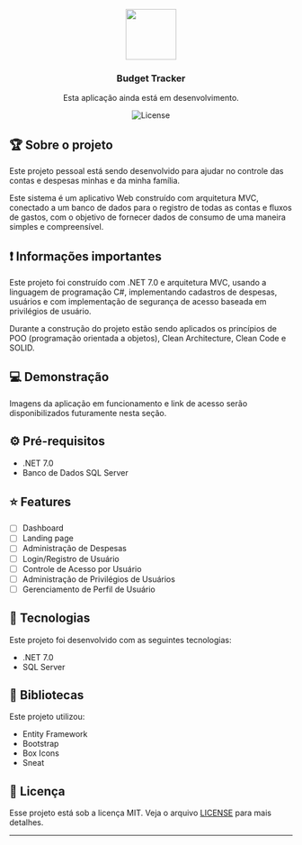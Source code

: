 <p style="text-align: center;">
	<img src="https://github.com/gustmrg/blob/main/dotnet-logo.png" width="90" height="90" />
</p>
<h3 style="text-align: center;">
  Budget Tracker
</h3>

<p style="text-align: center;">Esta aplicação ainda está em desenvolvimento.</p>

<p style="text-align: center;">

  <img alt="License" src="https://img.shields.io/badge/license-MIT-%2304D361" />

</p>

## :trophy: Sobre o projeto

<p>Este projeto pessoal está sendo desenvolvido para ajudar no controle das contas e despesas minhas e da minha família.</p>

<p>Este sistema é um aplicativo Web construído com arquitetura MVC, conectado a um banco de dados para o registro
de todas as contas e fluxos de gastos, com o objetivo de fornecer dados de consumo de uma maneira simples e compreensível.
</p>

## :exclamation: Informações importantes

<p>Este projeto foi construído com .NET 7.0 e arquitetura MVC, usando a linguagem de programação C#, implementando cadastros de despesas, usuários 
e com implementação de segurança de acesso baseada em privilégios de usuário.</p>

<p>Durante a construção do projeto estão sendo aplicados os princípios de POO (programação orientada a objetos), Clean Architecture, Clean Code e SOLID.</p>

## :computer: Demonstração

<p>Imagens da aplicação em funcionamento e link de acesso serão disponibilizados futuramente nesta seção. </p>

## :gear: Pré-requisitos

- .NET 7.0
- Banco de Dados SQL Server

## :star: Features

- [ ] Dashboard
- [ ] Landing page
- [ ] Administração de Despesas
- [ ] Login/Registro de Usuário
- [ ] Controle de Acesso por Usuário
- [ ] Administração de Privilégios de Usuários
- [ ] Gerenciamento de Perfil de Usuário

## :rocket: Tecnologias

Este projeto foi desenvolvido com as seguintes tecnologias:

- .NET 7.0
- SQL Server

## :blue_book: Bibliotecas

Este projeto utilizou:

- Entity Framework
- Bootstrap
- Box Icons
- Sneat

## :page_with_curl: Licença

Esse projeto está sob a licença MIT. Veja o arquivo [LICENSE](LICENSE.md) para mais detalhes.

---
